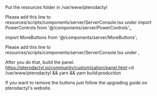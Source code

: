 Put the resources folder in /var/www/pterodactyl


Please add this line to resources/scripts/components/server/ServerConsole.tsx under import PowerControls from '@/components/server/PowerControls';,

import MoreButtons from '@/components/server/MoreButtons';


Please add this line to resources/scripts/components/server/ServerConsole.tsx under <PowerControls/>,

<MoreButtons/>


After you do that, build the panel. https://pterodactyl.io/community/customization/panel.html
cd /var/www/pterodactyl && yarn && yarn build:production


If you want to remove the buttons just follow the upgrading guide on pterodactyl's website.